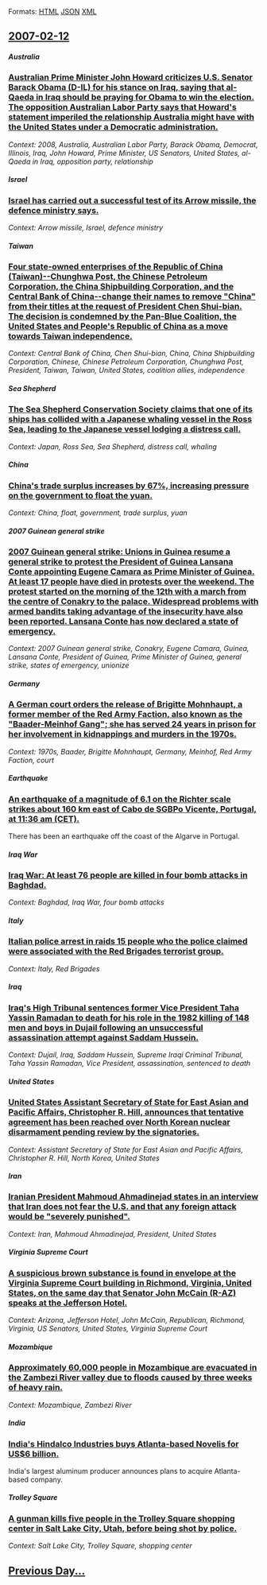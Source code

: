 
Formats: [HTML](2007/02/12/index.html)  [JSON](2007/02/12/index.json)  [XML](2007/02/12/index.xml)  

## [2007-02-12](/news/2007/02/12/index.md)

##### Australia
### [ Australian Prime Minister John Howard criticizes U.S. Senator Barack Obama (D-IL) for his stance on Iraq, saying that al-Qaeda in Iraq should be praying for Obama to win the election. The opposition Australian Labor Party says that Howard's statement imperiled the relationship Australia might have with the United States under a Democratic administration. ](/news/2007/02/12/australian-prime-minister-john-howard-criticizes-u-s-senator-barack-obama-d-il-for-his-stance-on-iraq-saying-that-al-qaeda-in-iraq-shou.md)
_Context: 2008, Australia, Australian Labor Party, Barack Obama, Democrat, Illinois, Iraq, John Howard, Prime Minister, US Senators, United States, al-Qaeda in Iraq, opposition party, relationship_

##### Israel
### [ Israel has carried out a successful test of its Arrow missile, the defence ministry says. ](/news/2007/02/12/israel-has-carried-out-a-successful-test-of-its-arrow-missile-the-defence-ministry-says.md)
_Context: Arrow missile, Israel, defence ministry_

##### Taiwan
### [ Four state-owned enterprises of the Republic of China (Taiwan)--Chunghwa Post, the Chinese Petroleum Corporation, the China Shipbuilding Corporation, and the Central Bank of China--change their names to remove "China" from their titles at the request of President Chen Shui-bian. The decision is condemned by the Pan-Blue Coalition, the United States and People's Republic of China as a move towards Taiwan independence. ](/news/2007/02/12/four-state-owned-enterprises-of-the-republic-of-china-taiwan-achunghwa-post-the-chinese-petroleum-corporation-the-china-shipbuilding-c.md)
_Context: Central Bank of China, Chen Shui-bian, China, China Shipbuilding Corporation, Chinese, Chinese Petroleum Corporation, Chunghwa Post, President, Taiwan, Taiwan, United States, coalition allies, independence_

##### Sea Shepherd
### [ The Sea Shepherd Conservation Society claims that one of its ships has collided with a Japanese whaling vessel in the Ross Sea, leading to the Japanese vessel lodging a distress call. ](/news/2007/02/12/the-sea-shepherd-conservation-society-claims-that-one-of-its-ships-has-collided-with-a-japanese-whaling-vessel-in-the-ross-sea-leading-to.md)
_Context: Japan, Ross Sea, Sea Shepherd, distress call, whaling_

##### China
### [ China's trade surplus increases by 67%, increasing pressure on the government to float the yuan. ](/news/2007/02/12/china-s-trade-surplus-increases-by-67-increasing-pressure-on-the-government-to-float-the-yuan.md)
_Context: China, float, government, trade surplus, yuan_

##### 2007 Guinean general strike
### [ 2007 Guinean general strike: Unions in Guinea resume a general strike to protest the President of Guinea Lansana Conte appointing Eugene Camara as Prime Minister of Guinea. At least 17 people have died in protests over the weekend. The protest started on the morning of the 12th with a march from the centre of Conakry to the palace. Widespread problems with armed bandits taking advantage of the insecurity have also been reported. Lansana Conte has now declared a state of emergency. ](/news/2007/02/12/2007-guinean-general-strike-unions-in-guinea-resume-a-general-strike-to-protest-the-president-of-guinea-lansana-conta-c-appointing-euga-ne.md)
_Context: 2007 Guinean general strike, Conakry, Eugene Camara, Guinea, Lansana Conte, President of Guinea, Prime Minister of Guinea, general strike, states of emergency, unionize_

##### Germany
### [ A German court orders the release of Brigitte Mohnhaupt, a former member of the Red Army Faction, also known as the "Baader-Meinhof Gang"; she has served 24 years in prison for her involvement in kidnappings and murders in the 1970s. ](/news/2007/02/12/a-german-court-orders-the-release-of-brigitte-mohnhaupt-a-former-member-of-the-red-army-faction-also-known-as-the-baader-meinhof-gang.md)
_Context: 1970s, Baader, Brigitte Mohnhaupt, Germany, Meinhof, Red Army Faction, court_

##### Earthquake
### [ An earthquake of a magnitude of 6.1 on the Richter scale strikes about 160 km east of Cabo de SGBPo Vicente, Portugal, at 11:36 am (CET). ](/news/2007/02/12/an-earthquake-of-a-magnitude-of-6-1-on-the-richter-scale-strikes-about-160-km-east-of-cabo-de-sagbpo-vicente-portugal-at-11-36-am-cet.md)
There has been an earthquake off the coast of the Algarve in Portugal.

##### Iraq War
### [ Iraq War: At least 76 people are killed in four bomb attacks in Baghdad. ](/news/2007/02/12/iraq-war-at-least-76-people-are-killed-in-four-bomb-attacks-in-baghdad.md)
_Context: Baghdad, Iraq War, four bomb attacks_

##### Italy
### [ Italian police arrest in raids 15 people who the police claimed were associated with the Red Brigades terrorist group. ](/news/2007/02/12/italian-police-arrest-in-raids-15-people-who-the-police-claimed-were-associated-with-the-red-brigades-terrorist-group.md)
_Context: Italy, Red Brigades_

##### Iraq
### [ Iraq's High Tribunal sentences former Vice President Taha Yassin Ramadan to death for his role in the 1982 killing of 148 men and boys in Dujail following an unsuccessful assassination attempt against Saddam Hussein. ](/news/2007/02/12/iraq-s-high-tribunal-sentences-former-vice-president-taha-yassin-ramadan-to-death-for-his-role-in-the-1982-killing-of-148-men-and-boys-in-d.md)
_Context: Dujail, Iraq, Saddam Hussein, Supreme Iraqi Criminal Tribunal, Taha Yassin Ramadan, Vice President, assassination, sentenced to death_

##### United States
### [ United States Assistant Secretary of State for East Asian and Pacific Affairs, Christopher R. Hill, announces that tentative agreement has been reached over North Korean nuclear disarmament pending review by the signatories. ](/news/2007/02/12/united-states-assistant-secretary-of-state-for-east-asian-and-pacific-affairs-christopher-r-hill-announces-that-tentative-agreement-has.md)
_Context: Assistant Secretary of State for East Asian and Pacific Affairs, Christopher R. Hill, North Korea, United States_

##### Iran
### [ Iranian President Mahmoud Ahmadinejad states in an interview that Iran does not fear the U.S. and that any foreign attack would be "severely punished". ](/news/2007/02/12/iranian-president-mahmoud-ahmadinejad-states-in-an-interview-that-iran-does-not-fear-the-u-s-and-that-any-foreign-attack-would-be-severel.md)
_Context: Iran, Mahmoud Ahmadinejad, President, United States_

##### Virginia Supreme Court
### [ A suspicious brown substance is found in envelope at the Virginia Supreme Court building in Richmond, Virginia, United States, on the same day that Senator John McCain (R-AZ) speaks at the Jefferson Hotel. ](/news/2007/02/12/a-suspicious-brown-substance-is-found-in-envelope-at-the-virginia-supreme-court-building-in-richmond-virginia-united-states-on-the-same.md)
_Context: Arizona, Jefferson Hotel, John McCain, Republican, Richmond, Virginia, US Senators, United States, Virginia Supreme Court_

##### Mozambique
### [ Approximately 60,000 people in Mozambique are evacuated in the Zambezi River valley due to floods caused by three weeks of heavy rain. ](/news/2007/02/12/approximately-60-000-people-in-mozambique-are-evacuated-in-the-zambezi-river-valley-due-to-floods-caused-by-three-weeks-of-heavy-rain.md)
_Context: Mozambique, Zambezi River_

##### India
### [ India's Hindalco Industries buys Atlanta-based Novelis for US$6 billion. ](/news/2007/02/12/india-s-hindalco-industries-buys-atlanta-based-novelis-for-us-6-billion.md)
India&#39;s largest aluminum producer announces plans to acquire Atlanta-based company.

##### Trolley Square
### [ A gunman kills five people in the Trolley Square shopping center in Salt Lake City, Utah, before being shot by police. ](/news/2007/02/12/a-gunman-kills-five-people-in-the-trolley-square-shopping-center-in-salt-lake-city-utah-before-being-shot-by-police.md)
_Context: Salt Lake City, Trolley Square, shopping center_

## [Previous Day...](/news/2007/02/11/index.md)

